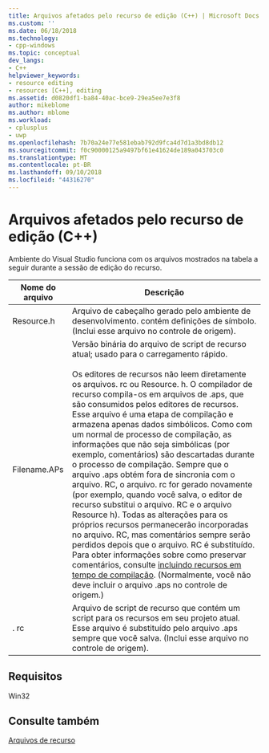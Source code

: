 ```yaml
---
title: Arquivos afetados pelo recurso de edição (C++) | Microsoft Docs
ms.custom: ''
ms.date: 06/18/2018
ms.technology:
- cpp-windows
ms.topic: conceptual
dev_langs:
- C++
helpviewer_keywords:
- resource editing
- resources [C++], editing
ms.assetid: d0820df1-ba84-40ac-bce9-29ea5ee7e3f8
author: mikeblome
ms.author: mblome
ms.workload:
- cplusplus
- uwp
ms.openlocfilehash: 7b70a24e77e581ebab792d9fca4d7d1a3bd8db12
ms.sourcegitcommit: f0c90000125a9497bf61e41624de189a043703c0
ms.translationtype: MT
ms.contentlocale: pt-BR
ms.lasthandoff: 09/10/2018
ms.locfileid: "44316270"
---
```

# <a name="files-affected-by-resource-editing-c"></a>Arquivos afetados pelo recurso de edição (C++)

Ambiente do Visual Studio funciona com os arquivos mostrados na tabela a seguir durante a sessão de edição do recurso.

|Nome do arquivo|Descrição|
|---------------|-----------------|
|Resource.h|Arquivo de cabeçalho gerado pelo ambiente de desenvolvimento. contém definições de símbolo. (Inclui esse arquivo no controle de origem).|
|Filename.APs|Versão binária do arquivo de script de recurso atual; usado para o carregamento rápido.<br /><br /> Os editores de recursos não leem diretamente os arquivos. rc ou Resource. h. O compilador de recurso compila-os em arquivos de .aps, que são consumidos pelos editores de recursos. Esse arquivo é uma etapa de compilação e armazena apenas dados simbólicos. Como com um normal de processo de compilação, as informações que não seja simbólicas (por exemplo, comentários) são descartadas durante o processo de compilação. Sempre que o arquivo .aps obtém fora de sincronia com o arquivo. RC, o arquivo. rc for gerado novamente (por exemplo, quando você salva, o editor de recurso substitui o arquivo. RC e o arquivo Resource h). Todas as alterações para os próprios recursos permanecerão incorporadas no arquivo. RC, mas comentários sempre serão perdidos depois que o arquivo. RC é substituído. Para obter informações sobre como preservar comentários, consulte [incluindo recursos em tempo de compilação](../windows/how-to-include-resources-at-compile-time.md). (Normalmente, você não deve incluir o arquivo .aps no controle de origem.)|
|. rc|Arquivo de script de recurso que contém um script para os recursos em seu projeto atual. Esse arquivo é substituído pelo arquivo .aps sempre que você salva. (Inclui esse arquivo no controle de origem).|

## <a name="requirements"></a>Requisitos

Win32

## <a name="see-also"></a>Consulte também

[Arquivos de recurso](../windows/resource-files-visual-studio.md)